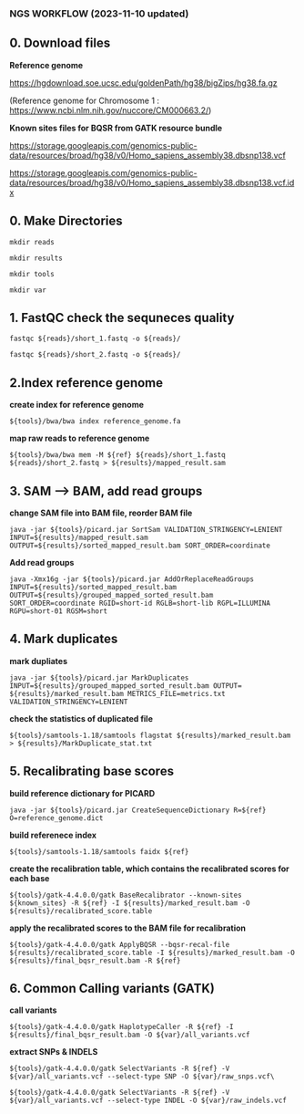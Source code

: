 ### NGS WORKFLOW (2023-11-10 updated)

## 0. Download files

**Reference genome**

https://hgdownload.soe.ucsc.edu/goldenPath/hg38/bigZips/hg38.fa.gz

(Reference genome for Chromosome 1 :
https://www.ncbi.nlm.nih.gov/nuccore/CM000663.2/)


**Known sites files for BQSR from GATK resource bundle**

https://storage.googleapis.com/genomics-public-data/resources/broad/hg38/v0/Homo_sapiens_assembly38.dbsnp138.vcf

https://storage.googleapis.com/genomics-public-data/resources/broad/hg38/v0/Homo_sapiens_assembly38.dbsnp138.vcf.idx

## 0. Make Directories
`mkdir reads`

`mkdir results`

`mkdir tools`

`mkdir var`



## 1. FastQC check the sequneces quality


`fastqc ${reads}/short_1.fastq -o ${reads}/`

`fastqc ${reads}/short_2.fastq -o ${reads}/`

## 2.Index reference genome



**create index for reference genome**

`${tools}/bwa/bwa index reference_genome.fa`

**map raw reads to reference genome**

`${tools}/bwa/bwa mem -M ${ref} ${reads}/short_1.fastq ${reads}/short_2.fastq > ${results}/mapped_result.sam`



## 3. SAM --> BAM, add read groups



**change SAM file into BAM file, reorder BAM file**

`java -jar ${tools}/picard.jar SortSam VALIDATION_STRINGENCY=LENIENT INPUT=${results}/mapped_result.sam OUTPUT=${results}/sorted_mapped_result.bam SORT_ORDER=coordinate`

**Add read groups**

`java -Xmx16g -jar ${tools}/picard.jar AddOrReplaceReadGroups INPUT=${results}/sorted_mapped_result.bam OUTPUT=${results}/grouped_mapped_sorted_result.bam SORT_ORDER=coordinate RGID=short-id RGLB=short-lib RGPL=ILLUMINA RGPU=short-01 RGSM=short`


## 4. Mark duplicates



**mark dupliates**

`java -jar ${tools}/picard.jar MarkDuplicates INPUT=${results}/grouped_mapped_sorted_result.bam OUTPUT= ${results}/marked_result.bam METRICS_FILE=metrics.txt VALIDATION_STRINGENCY=LENIENT`

**check the statistics of duplicated file**

`${tools}/samtools-1.18/samtools flagstat ${results}/marked_result.bam > ${results}/MarkDuplicate_stat.txt`

## 5. Recalibrating base scores


**build reference dictionary for PICARD**

`java -jar ${tools}/picard.jar CreateSequenceDictionary R=${ref} O=reference_genome.dict`

**build referenece index**

`${tools}/samtools-1.18/samtools faidx ${ref}`

**create the recalibration table, which contains the recalibrated scores for each base**

`${tools}/gatk-4.4.0.0/gatk BaseRecalibrator --known-sites ${known_sites} -R ${ref} -I ${results}/marked_result.bam -O ${results}/recalibrated_score.table`

**apply the recalibrated scores to the BAM file for recalibration**

`${tools}/gatk-4.4.0.0/gatk ApplyBQSR --bqsr-recal-file ${results}/recalibrated_score.table -I ${results}/marked_result.bam -O ${results}/final_bqsr_result.bam -R ${ref}`



## 6. Common Calling variants (GATK)


**call variants**

`${tools}/gatk-4.4.0.0/gatk HaplotypeCaller -R ${ref} -I ${results}/final_bqsr_result.bam -O ${var}/all_variants.vcf`

**extract SNPs & INDELS**

`${tools}/gatk-4.4.0.0/gatk SelectVariants -R ${ref} -V ${var}/all_variants.vcf --select-type SNP -O ${var}/raw_snps.vcf\`

`${tools}/gatk-4.4.0.0/gatk SelectVariants -R ${ref} -V ${var}/all_variants.vcf --select-type INDEL -O ${var}/raw_indels.vcf`
